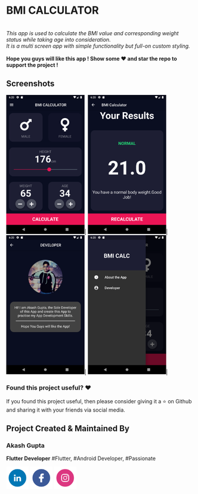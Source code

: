 # BMI CALCULATOR
<br>_This app is used to calculate the BMI value and corresponding weight status while taking age into consideration.<br>
It is a multi screen app with simple functionality but full-on custom styling.<br><br>_
**Hope you guys will like this app ! Show some ❤️ and star the repo to support the project !**
<br>
## Screenshots
<img src="https://github.com/Akash-Gupta-2000/bmiCalculator/blob/master/images/readme/homePage.png?raw=true" width="210">|
<img src="https://github.com/Akash-Gupta-2000/bmiCalculator/blob/master/images/readme/resultsPage.png?raw=true" width="210">|
<img src="https://github.com/Akash-Gupta-2000/bmiCalculator/blob/master/images/readme/devPage.png" width="210">|
<img src="https://github.com/Akash-Gupta-2000/bmiCalculator/blob/master/images/readme/drawer.png?raw=true" width="210">|

### Found this project useful? :heart:

If you found this project useful, then please consider giving it a :star: on Github and sharing it with your friends via social media.

## Project Created & Maintained By

### Akash Gupta 
**Flutter Developer** #Flutter, #Android Developer, #Passionate

<a href="https://www.linkedin.com/in/akashgupta2000/"><img src="https://github.com/aritraroy/social-icons/blob/master/linkedin-icon.png?raw=true" width="60"></a>
<a href="https://www.facebook.com/profile.php?id=100011464338988"><img src="https://github.com/aritraroy/social-icons/blob/master/facebook-icon.png?raw=true" width="60"></a>
<a href="https://www.instagram.com/gupta.akash.2000/"><img src="https://github.com/aritraroy/social-icons/blob/master/instagram-icon.png?raw=true" width="60"></a>

